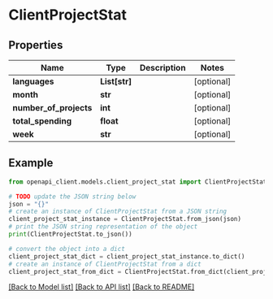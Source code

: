 # ClientProjectStat


## Properties

Name | Type | Description | Notes
------------ | ------------- | ------------- | -------------
**languages** | **List[str]** |  | [optional] 
**month** | **str** |  | [optional] 
**number_of_projects** | **int** |  | [optional] 
**total_spending** | **float** |  | [optional] 
**week** | **str** |  | [optional] 

## Example

```python
from openapi_client.models.client_project_stat import ClientProjectStat

# TODO update the JSON string below
json = "{}"
# create an instance of ClientProjectStat from a JSON string
client_project_stat_instance = ClientProjectStat.from_json(json)
# print the JSON string representation of the object
print(ClientProjectStat.to_json())

# convert the object into a dict
client_project_stat_dict = client_project_stat_instance.to_dict()
# create an instance of ClientProjectStat from a dict
client_project_stat_from_dict = ClientProjectStat.from_dict(client_project_stat_dict)
```
[[Back to Model list]](../README.md#documentation-for-models) [[Back to API list]](../README.md#documentation-for-api-endpoints) [[Back to README]](../README.md)


